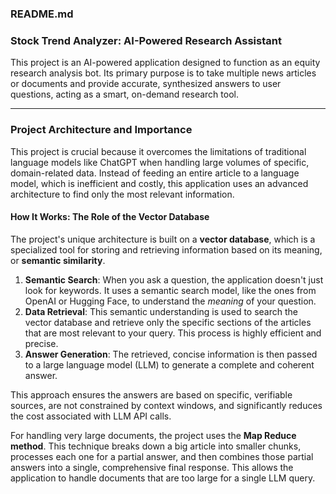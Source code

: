 ### README.md

### Stock Trend Analyzer: AI-Powered Research Assistant

This project is an AI-powered application designed to function as an equity research analysis bot. Its primary purpose is to take multiple news articles or documents and provide accurate, synthesized answers to user questions, acting as a smart, on-demand research tool.

---

### Project Architecture and Importance

This project is crucial because it overcomes the limitations of traditional language models like ChatGPT when handling large volumes of specific, domain-related data. Instead of feeding an entire article to a language model, which is inefficient and costly, this application uses an advanced architecture to find only the most relevant information.

#### How It Works: The Role of the Vector Database

The project's unique architecture is built on a **vector database**, which is a specialized tool for storing and retrieving information based on its meaning, or **semantic similarity**.

1.  **Semantic Search**: When you ask a question, the application doesn't just look for keywords. It uses a semantic search model, like the ones from OpenAI or Hugging Face, to understand the *meaning* of your question.
2.  **Data Retrieval**: This semantic understanding is used to search the vector database and retrieve only the specific sections of the articles that are most relevant to your query. This process is highly efficient and precise.
3.  **Answer Generation**: The retrieved, concise information is then passed to a large language model (LLM) to generate a complete and coherent answer.

This approach ensures the answers are based on specific, verifiable sources, are not constrained by context windows, and significantly reduces the cost associated with LLM API calls.

For handling very large documents, the project uses the **Map Reduce method**. This technique breaks down a big article into smaller chunks, processes each one for a partial answer, and then combines those partial answers into a single, comprehensive final response. This allows the application to handle documents that are too large for a single LLM query.
